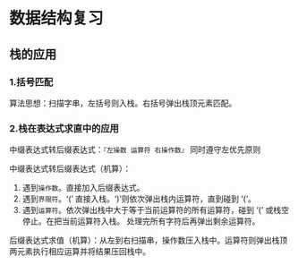 # 数据结构复习

## 栈的应用
### 1.括号匹配
算法思想：扫描字串，左括号则入栈。右括号弹出栈顶元素匹配。
### 2.栈在表达式求直中的应用
中缀表达式转后缀表达式：`『左操数 运算符 右操作数』` 同时遵守左优先原则

中缀表达式转后缀表达式（机算）：
1. 遇到`操作数`。直接加入后缀表达式。
2. 遇到`界限符`。‘(’ 直接入栈。‘)’则依次弹出栈内运算符，直到碰到 ‘(’。
3. 遇到`运算符`。依次弹出栈中大于等于当前运算符的所有运算符，碰到 ‘(’ 或栈空停止。在把当前运算符入栈。
处理完所有字符后再弹出剩余运算符。

后缀表达式求值（机算）：从左到右扫描串，操作数压入栈中。运算符则弹出栈顶两元素执行相应运算并将结果压回栈中。